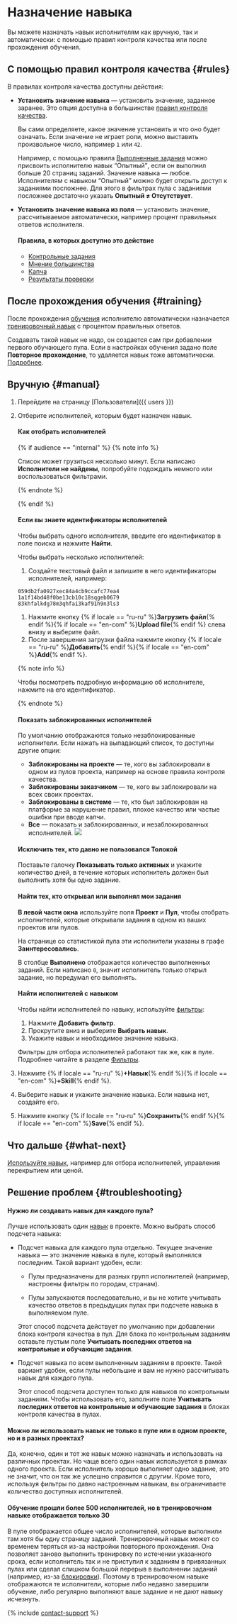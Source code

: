 # Назначение навыка

Вы можете назначать навык исполнителям как вручную, так и автоматически: с помощью правил контроля качества или после прохождения обучения.

## С помощью правил контроля качества {#rules}

В правилах контроля качества доступны действия:

- **Установить значение навыка** — установить значение, заданное заранее. Это опция доступна в большинстве [правил контроля качества](control.md).

    Вы сами определяете, какое значение установить и что оно будет означать. Если значение не играет роли, можно выставить произвольное число, например `1` или `42`.

    Например, с помощью правила [Выполненные задания](submitted-answers.md) можно присвоить исполнителю навык <q>Опытный</q>, если он выполнил больше 20 страниц заданий. Значение навыка — любое. Исполнителям с навыком <q>Опытный</q> можно будет открыть доступ к заданиями посложнее. Для этого в фильтрах пула с заданиями посложнее достаточно указать **Опытный ≠ Отсутствует**.

- **Установить значение навыка из поля** — установить значение, рассчитываемое автоматически, например процент правильных ответов исполнителя.

    #### Правила, в которых доступно это действие

    - [Контрольные задания](goldenset.md)
    - [Мнение большинства](mvote.md)
    - [Капча](captcha.md)
    - [Результаты проверки](reviewing-assignments.md)

## После прохождения обучения {#training}

После прохождения [обучения](../../glossary.md#training-pool-ru) исполнителю автоматически назначается [тренировочный навык](../../glossary.md#train-skill-ru) с процентом правильных ответов.

Создавать такой навык не надо, он создается сам при добавлении первого обучающего пула. Если в настройках обучения задано поле **Повторное прохождение**, то удаляется навык тоже автоматически. [Подробнее](train.md).

## Вручную {#manual}

1. Перейдите на страницу [Пользователи]({{ users }})
1. Отберите исполнителей, которым будет назначен навык.

    #### Как отобрать исполнителей
    {% if audience == "internal" %}
    {% note info %}

    Список может грузиться несколько минут. Если написано **Исполнители не найдены**, попробуйте подождать немного или воспользоваться фильтрами.

    {% endnote %}

    {% endif %}
    #### Если вы знаете идентификаторы исполнителей

    Чтобы выбрать одного исполнителя, введите его идентификатор в поле поиска и нажмите **Найти**.

    Чтобы выбрать несколько исполнителей:
    1. Создайте текстовый файл и запишите в него идентификаторы исполнителей, например:
    ```
    059db2fa0927xec84a4cb9ccafc77ea4
    1a1f14bd48f0be13cb10c18sqgeb0679
    83khfalkdg78m3qhfai3kaf91h9n3ls3
    ```

    1. Нажмите кнопку {% if locale == "ru-ru" %}**Загрузить файл**{% endif %}{% if locale == "en-com" %}**Upload file**{% endif %} слева внизу и выберите файл.
    1. После завершения загрузки файла нажмите кнопку {% if locale == "ru-ru" %}**Добавить**{% endif %}{% if locale == "en-com" %}**Add**{% endif %}.

    {% note info %}

    Чтобы посмотреть подробную информацию об исполнителе, нажмите на его идентификатор.

    {% endnote %}

    #### Показать заблокированных исполнителей

    По умолчанию отображаются только незаблокированные исполнители. Если нажать на выпадающий список, то доступны другие опции:
    - **Заблокированы на проекте** — те, кого вы заблокировали в одном из пулов проекта, например на основе правила контроля качества.
    - **Заблокированы заказчиком** — те, кого вы заблокировали на всех своих проектах.
    - **Заблокированы в системе** — те, кто был заблокирован на платформе за нарушение правил, плохое качество или частые ошибки при вводе капчи.
    - **Все** — показать и заблокированных, и незаблокированных исполнителей.
    ![](../_images/other/users-ban-filter.png)
    #### Исключить тех, кто давно не пользовался Толокой
    Поставьте галочку **Показывать только активных** и укажите количество дней, в течение которых исполнитель должен был выполнить хотя бы одно задание.
    #### Найти тех, кто открывал или выполнял мои задания

    **В левой части окна** используйте поля **Проект** и **Пул**, чтобы отобрать исполнителей, которые открывали задания в одном из ваших проектов или пулов.

    На странице со статистикой пула эти исполнители указаны в графе **Заинтересовались**.

    В столбце **Выполнено** отображается количество выполненных заданий. Если написано `0`, значит исполнитель только открыл задание, но передумал его выполнять.

    #### Найти исполнителей с навыком

    Чтобы найти исполнителей по навыку, используйте [фильтры](../../glossary.md#filtering-ru):

    1. Нажмите **Добавить фильтр**.
    1. Прокрутите вниз и выберите **Выбрать навык**.
    1. Укажите навык и необходимое значение навыка.

    Фильтры для отбора исполнителей работают так же, как в пуле. Подробнее читайте в разделе [Фильтры](filters.md).

1. Нажмите {% if locale == "ru-ru" %}**+Навык**{% endif %}{% if locale == "en-com" %}**+Skill**{% endif %}.
1. Выберите навык и укажите значение навыка. Если навыка нет, создайте его.
1. Нажмите кнопку {% if locale == "ru-ru" %}**Сохранить**{% endif %}{% if locale == "en-com" %}**Save**{% endif %}.

## Что дальше {#what-next}

[Используйте навык](nav-use.md), например для отбора исполнителей, управления перекрытием или ценой.


## Решение проблем {#troubleshooting}

#### Нужно ли создавать навык для каждого пула?

Лучше использовать один [навык](../../glossary.md#skill-ru) в проекте. Можно выбрать способ подсчета навыка:

- Подсчет навыка для каждого пула отдельно. Текущее значение навыка — это значение навыка в пуле, который выполнялся последним. Такой вариант удобен, если:

    - Пулы предназначены для разных групп исполнителей (например, настроены фильтры по городам, странам).

    - Пулы запускаются последовательно, и вы не хотите учитывать качество ответов в предыдущих пулах при подсчете навыка в выполняемом пуле.

    Этот способ подсчета действует по умолчанию при добавлении блока контроля качества в пул. Для блока по контрольным заданиям оставьте пустым поле **Учитывать последних ответов на контрольные и обучающие задания**.

- Подсчет навыка по всем выполненным заданиям в проекте. Такой вариант удобен, если пулы небольшие и вам не нужно рассчитывать навык для каждого пула.

    Этот способ подсчета доступен только для навыков по контрольным заданиям. Чтобы использовать его, заполните поле **Учитывать последних ответов на контрольные и обучающие задания** в блоках контроля качества в пулах.


#### Можно ли использовать навык не только в пуле или в одном проекте, но и в разных проектах?

Да, конечно, один и тот же навык можно назначать и использовать на различных проектах. Но чаще всего один навык используется в рамках одного проекта. Если исполнитель хорошо выполняет одно задание, это не значит, что он так же успешно справится с другим. Кроме того, используя фильтры по давно настроенным навыкам, вы ограничиваете количество доступных исполнителей.

#### Обучение прошли более 500 исполнителей, но в тренировочном навыке отображается только 30

В пуле отображается общее число исполнителей, которые выполнили там хотя бы одну страницу заданий. Тренировочный навык может со временем теряться из-за настройки повторного прохождения. Она позволяет заново выполнить тренировку по истечении указанного срока, если исполнитель так и не приступил к заданиям в привязанных пулах или сделал слишком большой перерыв в выполнении заданий (например, из-за [блокировки](../../glossary.md#banned-worker-ru)). Поэтому в тренировочном навыке отображаются те исполнители, которые либо недавно завершили обучение, либо регулярно выполняют ваше задание и не дают навыку исчезнуть.

{% include [contact-support](../_includes/contact-support-help.md) %}